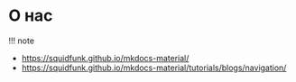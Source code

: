 # О нас
!!! note

* https://squidfunk.github.io/mkdocs-material/
* https://squidfunk.github.io/mkdocs-material/tutorials/blogs/navigation/